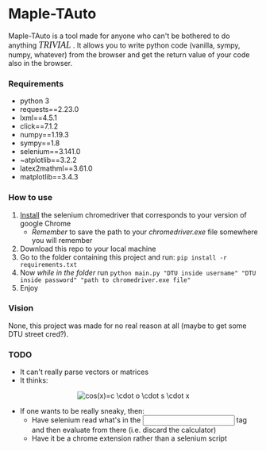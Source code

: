 # Maple-TAuto

Maple-TAuto is a tool made for anyone who can't be bothered to do anything <em><font face="Brush Script MT" size=4> TRIVIAL </font></em>.
It allows you to write python code (vanilla, sympy, numpy, whatever) from the browser and get the return value of your code also in the browser.

### Requirements
- python 3
- requests==2.23.0
- lxml==4.5.1
- click==7.1.2
- numpy==1.19.3
- sympy==1.8
- selenium==3.141.0
- ~atplotlib==3.2.2
- latex2mathml==3.61.0
- matplotlib==3.4.3

### How to use
1. <a href="https://chromedriver.chromium.org/downloads">Install</a> the selenium chromedriver that corresponds to your version of google Chrome
    - <em>Remember</em> to save the path to your <i>chromedriver.exe</i> file somewhere you will remember
2. Download this repo to your local machine
3. Go to the folder containing this project and run: ```pip install -r requirements.txt```
4. Now *while in the folder* run ```python main.py "DTU inside username" "DTU inside password" "path to chromedriver.exe file"```
5. Enjoy

### Vision
None, this project was made for no real reason at all (maybe to get some DTU street cred?).

### TODO
- It can't really parse vectors or matrices
- It thinks: 

<div style="text-align:center"><img src="https://latex.codecogs.com/svg.image?cos(x)=c&space;\cdot&space;o&space;\cdot&space;s&space;\cdot&space;x" title="cos(x)=c \cdot o \cdot s \cdot x" /></div>

- If one wants to be really sneaky, then:
    - Have selenium read what's in the <input> tag and then evaluate from there (i.e. discard the calculator)
    - Have it be a chrome extension rather than a selenium script


